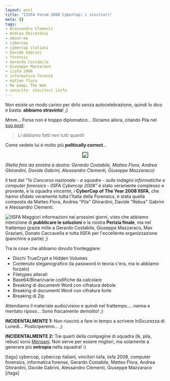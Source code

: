 ```yaml
--- 
layout: post
title: "IISFA Forum 2008 CyberCop: i vincitori"
meta: {}
tags: 
- Alessandro Clementi
- Andrea Ghirardini
- about-me
- cybercop
- cybercop italiani
- Davide Gabrini
- forensic
- Gerardo Costabile
- Giuseppe Mazzaraco
- iisfa 2008
- informatica forense
- matteo flora
- Me &amp; The Web
- security- vincitori iisfa
---
```

Non esiste un modo carino per dirlo senza autocelebrazione, quindi lo dico e basta: **abbiamo stravinto**! ;)  
  
Mmm... Forse non è troppo diplomatico... Diciamo allora, citando Pila nel [suo post](http://forensicsbypila.blogspot.com/2008/04/iisfa-forum-2008.html):
  
>  Li abbiamo fatti neri tutti quanti!  
  
Come vedete lui è molto più **politically correct**...
  
<center>
<img src="http://www.lastknight.com/download/winner_iisfa_cybercop_2008.jpg" border=1>
</center>
  
*(Nella foto da sinistra a destra: Gerardo Costabile, Matteo Flora, Andrea Ghirardini, Davide Gabrini, Alessandro Clementi, Giuseppe Mazzaraco)*  
  
Il test del *"1o Concorso nazionale - a squadre - sulle indagini informatiche e computer forensics - IISFA Cybercop 2008"* è stato veramente complesso e provante, e la squadra vincente, i **CyberCop of The Year 2008 IISFA**, che hanno sfidato veramente tutta l'Italia della Forensics, è stata quella composta da Matteo Flora, Andrea "Pila" Ghirardini, Davide "Rebus" Gabrini e Alessandro Clementi.  
  
![IISFA](http://mn-isfa.org/images/new_iisfa_logo_shadow50.gif)
Maggiori informazioni nei prossimi giorni, visto che abbiamo intenzione di **pubblicare le soluzioni** e la nostra **Perizia finale**, ma nel frattempo grazie mille a Gerardo Costabile, Giuseppe Mazzaraco, Max Graziani, Donato Caccavella e tutta IISFA per l'eccellente organizzazione (panchine a parte) ;)  
  
Tra le cose che abbiamo dovuto fronteggiare:  
  
* Dischi TrueCrypt e Hidden Volumes  
* Contenuto steganografico (la password in teoria c'era, ma lo abbiamo forzato)  
* Filetypes alterati  
* Base64/Binari/varie codifiche da calcolare  
* Breaking di documenti Word con cifratura debole  
* Breaking di documenti Word con cifratura forte  
* Breaking di Zip  
  
Attendiamo il materiale audio/visivo e quindi nel frattempo.... nanna e meritato riposo... Sono fisicamente demolito! ;)  
  
**INCIDENTALMENTE 1:** Non riuscirò a fare in tempo a scrivere InSicurezza di Lunedì... Posticiperemo... ;)  
  
**INCIDENTALMENTE 2:** Tre quarti della compagine di squadra (lk, pila, rebus) sono [Mensani](http://www.mensa.it). Non serve per essere migliori, ma solamente a generare più **entropia** nella squadra! :)
  
[tags] cybercop, cybercop italiani, vincitori iisfa, iisfa 2008, computer forensics, informatica forense, Gerardo Costabile, Matteo Flora, Andrea Ghirardini, Davide Gabrini, Alessandro Clementi, Giuseppe Mazzaraco [/tags] 
